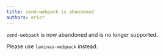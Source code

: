 ```yaml
---
title: zend-webpack is abandoned
authors: ericr
---
```

`zend-webpack` is now abandoned and is no longer supported. 

Please use `laminas-webpack` instead.
